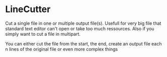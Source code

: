 # LineCutter
Cut a single file in one or multiple output file(s).
Usefull for very big file that standard text editor can't open or take too much ressources. Also if you simply want to cut a file in multipart.

You can either cut the file from the start, the end, create an output file each n lines of the original file or even more complex things
